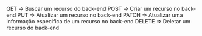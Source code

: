 GET => Buscar um recurso do back-end
POST => Criar um recurso no back-end
PUT => Atualizar um recurso no back-end
PATCH => Atualizar uma informação especifica de um recurso no back-end
DELETE => Deletar um recurso do back-end